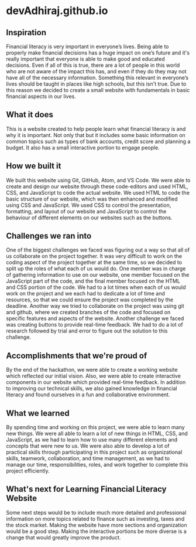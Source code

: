 # devAdhiraj.github.io

## Inspiration
Financial literacy is very important in everyone’s lives. Being able to properly make financial decisions has a huge impact on one’s future and it's really important that everyone is able to make good and educated decisions. Even if all of this is true, there are a lot of people in this world who are not aware of the impact this has, and even if they do they may not have all of the necessary information. Something this relevant in everyone’s lives should be taught in places like high schools, but this isn't true. Due to this reason we decided to create a small website with fundamentals in basic financial aspects in our lives. 

## What it does
This is a website created to help people learn what financial literacy is and why it is important. Not only that but it includes some basic information on common topics such as types of bank accounts, credit score and planning a budget. It also has a small interactive portion to engage people. 

## How we built it
We built this website using Git, GitHub, Atom, and VS Code. We were able to create and design our website through these code-editors and used HTML, CSS, and JavaScript to code the actual website. We used HTML to code the basic structure of our website, which was then enhanced and modified using CSS and JavaScript. We used CSS to control the presentation, formatting, and layout of our website and JavaScript to control the behaviour of different elements on our websites such as the buttons.

## Challenges we ran into
One of the biggest challenges we faced was figuring out a way so that all of us collaborate on the project together. It was very difficult to work on the coding aspect of the project together at the same time, so we decided to split up the roles of what each of us would do. One member was in charge of gathering information to use on our website, one member focused on the JavaScript part of the code, and the final member focused on the HTML and CSS portion of the code. We had to a lot times when each of us would work on the project and we each had to dedicate a lot of time and resources, so that we could ensure the project was completed by the deadline.
 Another way we tried to collaborate on the project was using git and github, where we created branches of the code and focused on specific features and aspects of the website.
Another challenge we faced was creating buttons to provide real-time feedback. We had to do a lot of research followed by trial and error to figure out the solution to this challenge.

## Accomplishments that we're proud of
By the end of the hackathon, we were able to create a working website which reflected our initial vision. Also, we were able to create interactive components in our website which provided real-time feedback. 
In addition to improving our technical skills, we also gained knowledge in financial literacy and found ourselves in a fun and collaborative environment.

## What we learned
By spending time and working on this project, we were able to learn many new things. We were all able to learn a lot of new things in HTML, CSS, and JavaScript, as we had to learn how to use many different elements and concepts that were new to us. We were also able to develop a lot of practical skills through participating in this project such as organizational skills, teamwork, collaboration, and time management, as we had to manage our time, responsibilities, roles, and work together to complete this project efficiently.

## What's next for Learning Financial Literacy Website 
Some next steps would be to include much more detailed and professional information on more topics related to finance such as investing, taxes and the stock market. Making the website have more sections and organization would be a good step. Making the interactive portions be more diverse is a change that would greatly improve the product.

